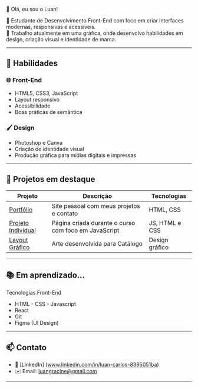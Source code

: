 👋 Olá, eu sou o Luan!

🎯 Estudante de Desenvolvimento Front-End com foco em criar interfaces modernas, responsivas e acessíveis.  
🎨 Trabalho atualmente em uma gráfica, onde desenvolvo habilidades em design, criação visual e identidade de marca.

---

## 🚀 Habilidades

### 🌐 Front-End
- HTML5, CSS3, JavaScript
- Layout responsivo
- Acessibilidade
- Boas práticas de semântica

### 🖌️ Design
- Photoshop e Canva
- Criação de identidade visual
- Produção gráfica para mídias digitais e impressas

---

## 📂 Projetos em destaque

| Projeto | Descrição | Tecnologias |
|--------|-----------|-------------|
| [Portfólio](https://luancarlozz.github.io/Portfolio-html-css-js/) | Site pessoal com meus projetos e contato | HTML, CSS |
| [Projeto Individual](https://luancarlozz.github.io/Projeto-Curso-Senac---Codificador/) | Página criada durante o curso com foco em JavaScript | JS, HTML e CSS |
| [Layout Gráfico]() | Arte desenvolvida para Catálogo | Design gráfico |

---

## 📚 Em aprendizado... 
Tecnologias Front-End
- HTML - CSS - Javascript
- React
- Git
- Figma (UI Design)

---

## 📫 Contato
- 💼 [LinkedIn] (www.linkedin.com/in/luan-carlos-8395051ba)
- ✉️ Email: luangracine@gmail.com

---
